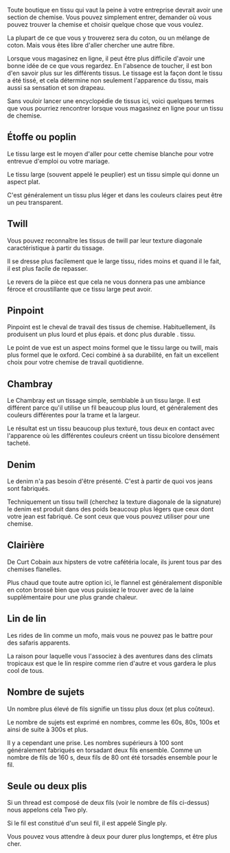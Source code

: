 Toute boutique en tissu qui vaut la peine à votre entreprise devrait avoir une section de chemise. Vous pouvez simplement entrer, demander où vous pouvez trouver la chemise et choisir quelque chose que vous voulez.

La plupart de ce que vous y trouverez sera du coton, ou un mélange de coton. Mais vous êtes libre d'aller chercher une autre fibre.

Lorsque vous magasinez en ligne, il peut être plus difficile d'avoir une bonne idée de ce que vous regardez. En l'absence de toucher, il est bon d'en savoir plus sur les différents tissus. Le tissage est la façon dont le tissu a été tissé, et cela détermine non seulement l'apparence du tissu, mais aussi sa sensation et son drapeau.

Sans vouloir lancer une encyclopédie de tissus ici, voici quelques termes que vous pourriez rencontrer lorsque vous magasinez en ligne pour un tissu de chemise.

## Étoffe ou poplin

Le tissu large est le moyen d'aller pour cette chemise blanche pour votre entrevue d'emploi ou votre mariage.

Le tissu large (souvent appelé le peuplier) est un tissu simple qui donne un aspect plat.

C'est généralement un tissu plus léger et dans les couleurs claires peut être un peu transparent.

## Twill

Vous pouvez reconnaître les tissus de twill par leur texture diagonale caractéristique à partir du tissage.

Il se dresse plus facilement que le large tissu, rides moins et quand il le fait, il est plus facile de repasser.

Le revers de la pièce est que cela ne vous donnera pas une ambiance féroce et croustillante que ce tissu large peut avoir.

## Pinpoint

Pinpoint est le cheval de travail des tissus de chemise. Habituellement, ils produisent un plus lourd et plus épais. et donc plus durable . tissu.

Le point de vue est un aspect moins formel que le tissu large ou twill, mais plus formel que le oxford. Ceci combiné à sa durabilité, en fait un excellent choix pour votre chemise de travail quotidienne.

## Chambray

Le Chambray est un tissage simple, semblable à un tissu large. Il est différent parce qu'il utilise un fil beaucoup plus lourd, et généralement des couleurs différentes pour la trame et la largeur.

Le résultat est un tissu beaucoup plus texturé, tous deux en contact avec l'apparence où les différentes couleurs créent un tissu bicolore densément tacheté.

## Denim

Le denim n'a pas besoin d'être présenté. C'est à partir de quoi vos jeans sont fabriqués.

Techniquement un tissu twill (cherchez la texture diagonale de la signature) le denim est produit dans des poids beaucoup plus légers que ceux dont votre jean est fabriqué. Ce sont ceux que vous pouvez utiliser pour une chemise.

## Clairière

De Curt Cobain aux hipsters de votre cafétéria locale, ils jurent tous par des chemises flanelles.

Plus chaud que toute autre option ici, le flannel est généralement disponible en coton brossé bien que vous puissiez le trouver avec de la laine supplémentaire pour une plus grande chaleur.

## Lin de lin

Les rides de lin comme un mofo, mais vous ne pouvez pas le battre pour des safaris apparents.

La raison pour laquelle vous l'associez à des aventures dans des climats tropicaux est que le lin respire comme rien d'autre et vous gardera le plus cool de tous.

## Nombre de sujets

Un nombre plus élevé de fils signifie un tissu plus doux (et plus coûteux).

Le nombre de sujets est exprimé en nombres, comme les 60s, 80s, 100s et ainsi de suite à 300s et plus.

Il y a cependant une prise. Les nombres supérieurs à 100 sont généralement fabriqués en torsadant deux fils ensemble. Comme un nombre de fils de 160 s, deux fils de 80 ont été torsadés ensemble pour le fil.

## Seule ou deux plis

Si un thread est composé de deux fils (voir le nombre de fils ci-dessus) nous appelons cela Two ply.

Si le fil est constitué d'un seul fil, il est appelé Single ply.

Vous pouvez vous attendre à deux pour durer plus longtemps, et être plus cher.
